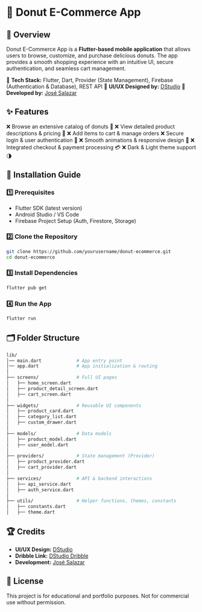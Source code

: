 # 🍩 Donut E-Commerce App

## 📌 Overview

Donut E-Commerce App is a **Flutter-based mobile application** that allows users to browse, customize, and purchase delicious donuts. The app provides a smooth shopping experience with an intuitive UI, secure authentication, and seamless cart management.

🔹 **Tech Stack:** Flutter, Dart, Provider (State Management), Firebase (Authentication & Database), REST API
🔹 **UI/UX Designed by:** [DStudio](https://www.dstudio.digital/contact.html)
🔹 **Developed by:** [José Salazar](https://www.github.com/Sleusnarmed)

## ✨ Features

❌ Browse an extensive catalog of donuts 🍩
❌ View detailed product descriptions & pricing 🛒
❌ Add items to cart & manage orders
❌ Secure login & user authentication 🔐
❌ Smooth animations & responsive design 🎨
❌ Integrated checkout & payment processing 💳
❌ Dark & Light theme support 🌗

## 🚀 Installation Guide

### 1️⃣ Prerequisites

- Flutter SDK (latest version)
- Android Studio / VS Code
- Firebase Project Setup (Auth, Firestore, Storage)

### 2️⃣ Clone the Repository

```sh
git clone https://github.com/yourusername/donut-ecommerce.git
cd donut-ecommerce
```

### 3️⃣ Install Dependencies

```sh
flutter pub get
```

### 4️⃣ Run the App

```sh
flutter run
```

## 🗂 Folder Structure

```bash
lib/
│── main.dart             # App entry point
│── app.dart              # App initialization & routing
│
├── screens/              # Full UI pages
│   ├── home_screen.dart
│   ├── product_detail_screen.dart
│   ├── cart_screen.dart
│
├── widgets/              # Reusable UI components
│   ├── product_card.dart
│   ├── category_list.dart
│   ├── custom_drawer.dart
│
├── models/               # Data models
│   ├── product_model.dart
│   ├── user_model.dart
│
├── providers/            # State management (Provider)
│   ├── product_provider.dart
│   ├── cart_provider.dart
│
├── services/             # API & backend interactions
│   ├── api_service.dart
│   ├── auth_service.dart
│
├── utils/                # Helper functions, themes, constants
│   ├── constants.dart
│   ├── theme.dart
```

## 🏆 Credits

- **UI/UX Design:** [DStudio](https://www.dstudio.digital/contact.html)
- **Dribble Link:** [DStudio Dribble](https://dribbble.com/shots/19649140-App-UI)
- **Development:** [José Salazar](https://www.github.com/Sleusnarmed)

## 📜 License

This project is for educational and portfolio purposes. Not for commercial use without permission.
